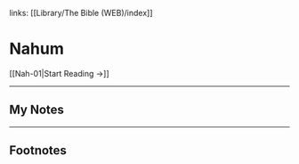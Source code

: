 links: [[Library/The Bible (WEB)/index]]
# Nahum

[[Nah-01|Start Reading →]]

---
## My Notes

---
## Footnotes